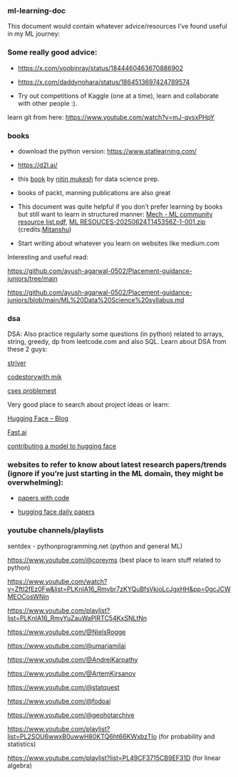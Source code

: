 ### ml-learning-doc

This document would contain whatever advice/resources I’ve found useful in my ML journey:

### Some really good advice:

- https://x.com/yoobinray/status/1844460463670886902

- https://x.com/daddynohara/status/1864513697424789574

- Try out competitions of Kaggle (one at a time), learn and collaborate with other people :).

learn git from here: https://www.youtube.com/watch?v=mJ-qvsxPHpY

### books 

- download the python version: https://www.statlearning.com/
- https://d2l.ai/
- this [book](https://drive.google.com/file/d/1tb2-tkoeO8Hcr34y_ABDAe2MyCOdW6oB/view?usp=sharing) by [nitin mukesh](https://www.linkedin.com/in/nitinmukeshiitb) for data science prep.
- books of packt, manning publications are also great

- This document was quite helpful if you don’t prefer learning by books but still want to learn in structured manner: [Mech - ML community resource list.pdf](https://drive.google.com/file/d/1uG3kMT51sEfZZAUatOvna_1uieaaK15z/view?usp=sharing), [ML RESOUCES-20250624T145356Z-1-001.zip](https://drive.google.com/file/d/1ROdHTGgtuvN_igUWmqr8LUoZ-NNF-8BD/view?usp=sharing) 
(credits:[Mitanshu](https://www.linkedin.com/in/mitanshu-chakrawarty-a312081b4))

- Start writing about whatever you learn on websites like medium.com 

Interesting and useful read: 

https://github.com/ayush-agarwal-0502/Placement-guidance-juniors/tree/main

https://github.com/ayush-agarwal-0502/Placement-guidance-juniors/blob/main/ML%20Data%20Science%20syllabus.md

### dsa

DSA: Also practice regularly some questions (in python) related to arrays, string, greedy, dp from leetcode.com and also SQL. Learn about DSA from these 2 guys:

[striver](https://takeuforward.org/strivers-a2z-dsa-course/strivers-a2z-dsa-course-sheet-2/)

[codestorywith mik](https://www.youtube.com/@codestorywithMIK)

[cses problemest](https://cses.fi/problemset/)


Very good place to search about project ideas or learn: 

[Hugging Face – Blog](https://huggingface.co/blog)

[Fast.ai](https://www.fast.ai/)

[contributing a model to hugging face](https://docs.google.com/document/d/17klnzZYQ6SAgQodQXQJMDoM0Popq-MuvpVvsW2EsHOI/edit?usp=sharing)

### websites to refer to know about latest research papers/trends (ignore if you’re just starting in the ML domain, they might be overwhelming):

- [papers with code](https://paperswithcode.com/)

- [hugging face daily papers](https://huggingface.co/papers)

### youtube channels/playlists

sentdex - pythonprogramming.net (python and general ML)

https://www.youtube.com/@coreyms (best place to learn stuff related to python)

https://www.youtube.com/watch?v=ZftI2fEz0Fw&list=PLKnIA16_Rmvbr7zKYQuBfsVkjoLcJgxHH&pp=0gcJCWMEOCosWNin

https://www.youtube.com/playlist?list=PLKnIA16_RmvYuZauWaPlRTC54KxSNLtNn

https://www.youtube.com/@NielsRogge

https://www.youtube.com/@umarjamilai

https://www.youtube.com/@AndrejKarpathy

https://www.youtube.com/@ArtemKirsanov

https://www.youtube.com/@statquest

https://www.youtube.com/@fodoai

https://www.youtube.com/@geohotarchive

https://www.youtube.com/playlist?list=PL2SOU6wwxB0uwwH80KTQ6ht66KWxbzTIo (for probability and statistics)

https://www.youtube.com/playlist?list=PL49CF3715CB9EF31D (for linear algebra)
